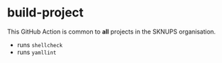 # build-project

This GitHub Action is common to **all** projects in the SKNUPS organisation.

- runs `shellcheck`
- runs `yamllint`
